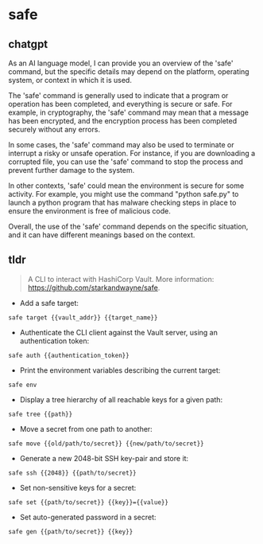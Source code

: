# safe 
## chatgpt 
As an AI language model, I can provide you an overview of the 'safe' command, but the specific details may depend on the platform, operating system, or context in which it is used.

The 'safe' command is generally used to indicate that a program or operation has been completed, and everything is secure or safe. For example, in cryptography, the 'safe' command may mean that a message has been encrypted, and the encryption process has been completed securely without any errors.

In some cases, the 'safe' command may also be used to terminate or interrupt a risky or unsafe operation. For instance, if you are downloading a corrupted file, you can use the 'safe' command to stop the process and prevent further damage to the system.

In other contexts, 'safe' could mean the environment is secure for some activity. For example, you might use the command "python safe.py" to launch a python program that has malware checking steps in place to ensure the environment is free of malicious code.

Overall, the use of the 'safe' command depends on the specific situation, and it can have different meanings based on the context. 

## tldr 
 
> A CLI to interact with HashiCorp Vault.
> More information: <https://github.com/starkandwayne/safe>.

- Add a safe target:

`safe target {{vault_addr}} {{target_name}}`

- Authenticate the CLI client against the Vault server, using an authentication token:

`safe auth {{authentication_token}}`

- Print the environment variables describing the current target:

`safe env`

- Display a tree hierarchy of all reachable keys for a given path:

`safe tree {{path}}`

- Move a secret from one path to another:

`safe move {{old/path/to/secret}} {{new/path/to/secret}}`

- Generate a new 2048-bit SSH key-pair and store it:

`safe ssh {{2048}} {{path/to/secret}}`

- Set non-sensitive keys for a secret:

`safe set {{path/to/secret}} {{key}}={{value}}`

- Set auto-generated password in a secret:

`safe gen {{path/to/secret}} {{key}}`
